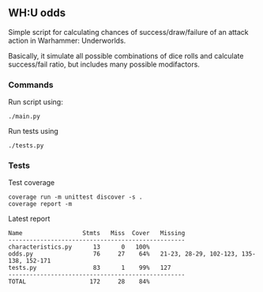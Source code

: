 ## WH:U odds
Simple script for calculating chances of success/draw/failure of an attack action in Warhammer: Underworlds.

Basically, it simulate all possible combinations of dice rolls and calculate success/fail ratio, but includes many possible modifactors.

### Commands
Run script using:
```
./main.py
```

Run tests using
```
./tests.py
```

### Tests
Test coverage
```
coverage run -m unittest discover -s .
coverage report -m
```

Latest report
```
Name                 Stmts   Miss  Cover   Missing
--------------------------------------------------
characteristics.py      13      0   100%
odds.py                 76     27    64%   21-23, 28-29, 102-123, 135-138, 152-171
tests.py                83      1    99%   127
--------------------------------------------------
TOTAL                  172     28    84%
```